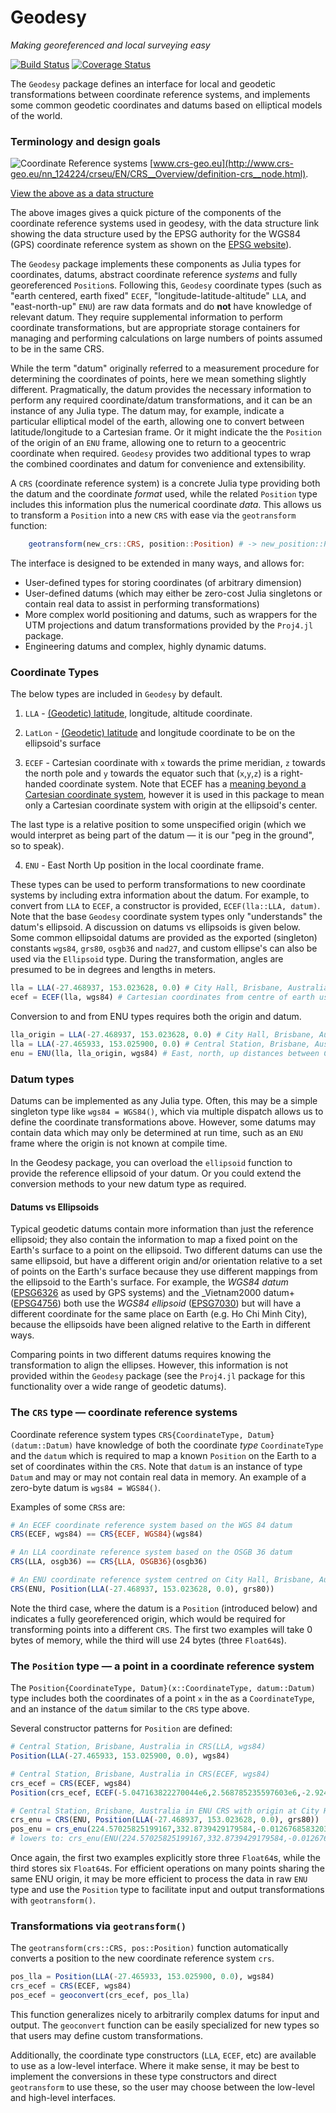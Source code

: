 # Geodesy

*Making georeferenced and local surveying easy*

[![Build Status](https://travis-ci.org/JuliaGeo/Geodesy.jl.svg?branch=master)](https://travis-ci.org/JuliaGeo/Geodesy.jl)
[![Coverage Status](http://img.shields.io/coveralls/JuliaGeo/Geodesy.jl.svg)](https://coveralls.io/r/JuliaGeo/Geodesy.jl)

The `Geodesy` package defines an interface for local and geodetic transformations
between coordinate reference systems, and implements some common geodetic
coordinates and datums based on elliptical models of the world.


### Terminology and design goals

![Coordinate Reference systems](http://www.crs-geo.eu/SharedDocs/Bilder/CRS/schema-crs-datum-cs,property=default.gif)
[www.crs-geo.eu](http://www.crs-geo.eu/nn_124224/crseu/EN/CRS__Overview/definition-crs__node.html).

[View the above as a data structure](http://i.stack.imgur.com/aeS8k.png)

The above images gives a quick picture of the components of the coordinate reference systems used in geodesy, with the data structure link showing the data structure used by the EPSG authority for the WGS84 (GPS) coordinate reference system as shown on the [EPSG website](http://www.epsg-registry.org/)).

The `Geodesy` package implements these components as Julia types for coordinates, datums, abstract coordinate reference *systems* and fully georeferenced `Position`s. Following this, `Geodesy` coordinate types (such as "earth centered, earth fixed" `ECEF`, "longitude-latitude-altitude" `LLA`, and "east-north-up" `ENU`) are raw data formats and do **not** have knowledge of relevant datum. They require supplemental information to perform coordinate transformations, but are appropriate storage containers for managing and performing calculations on large numbers of points assumed to be in the same CRS.

While the term "datum" originally referred to a measurement procedure for determining the coordinates of points, here we mean something slightly different. Pragmatically, the datum provides the necessary information to perform any required coordinate/datum transformations, and it can be an instance of any Julia type. The datum may, for example, indicate a particular elliptical model of the earth, allowing one to convert between latitude/longitude to a Cartesian frame. Or it might indicate the the `Position` of the origin of an `ENU` frame, allowing one to return to a geocentric coordinate when required. `Geodesy` provides two additional types to wrap the combined coordinates and datum for convenience and extensibility.

A `CRS` (coordinate reference system) is a concrete Julia type providing both the datum and the coordinate *format* used, while the related `Position` type includes this information plus the numerical coordinate *data*. This allows us to transform a `Position` into a new `CRS` with ease via the `geotransform` function:

``` julia
    geotransform(new_crs::CRS, position::Position) # -> new_position::Position
```

The interface is designed to be extended in many ways, and allows for:

  * User-defined types for storing coordinates (of arbitrary dimension)
  * User-defined datums (which may either be zero-cost Julia singletons or contain real data to assist in performing transformations)
  * More complex world positioning and datums, such as wrappers for the UTM projections and datum transformations provided by the `Proj4.jl` package.
  * Engineering datums and complex, highly dynamic datums.

### Coordinate Types

The below types are included in `Geodesy` by default.

1. `LLA`   - [(Geodetic) latitude](https://en.wikipedia.org/wiki/Latitude#Geodetic_and_geocentric_latitudes), longitude, altitude coordinate.

2. `LatLon`    - [(Geodetic) latitude](https://en.wikipedia.org/wiki/Latitude#Geodetic_and_geocentric_latitudes) and longitude coordinate to be on the ellipsoid's surface

3. `ECEF`  - Cartesian coordinate with `x` towards the prime meridian, `z` towards the north pole and `y` towards the equator such that (`x`,`y`,`z`) is a right-handed coordinate system.  Note that ECEF has a [meaning beyond a Cartesian coordinate system](https://en.wikipedia.org/wiki/ECEF), however it is used in this package to mean only a Cartesian coordinate system with origin at the ellipsoid's center.  

The last type is a relative position to some unspecified origin (which we would
interpret as being part of the datum — it is our "peg in the ground", so to speak).

4. `ENU`   - East North Up position in the local coordinate frame.

These types can be used to perform transformations to new coordinate systems by
including extra information about the datum. For example, to convert from `LLA`
to `ECEF`, a constructor is provided, `ECEF(lla::LLA, datum)`. Note that the
base `Geodesy` coordinate system types only "understands" the datum's ellipsoid.
A discussion on datums vs ellipsoids is given below. Some common
ellipsoidal datums are provided as the exported (singleton) constants `wgs84`,
`grs80`, `osgb36` and `nad27`, and custom ellipse's can also be used via the
`Ellipsoid` type. During the transformation, angles are presumed to be in
degrees and lengths in meters.

```julia
lla = LLA(-27.468937, 153.023628, 0.0) # City Hall, Brisbane, Australia
ecef = ECEF(lla, wgs84) # Cartesian coordinates from centre of earth using the common WGS 84 datum
```

Conversion to and from ENU types requires both the origin and datum.
```julia
lla_origin = LLA(-27.468937, 153.023628, 0.0) # City Hall, Brisbane, Australia
lla = LLA(-27.465933, 153.025900, 0.0) # Central Station, Brisbane, Australia
enu = ENU(lla, lla_origin, wgs84) # East, north, up distances between City Hall and Central Station
```

### Datum types

Datums can be implemented as any Julia type. Often, this may be a simple singleton
type like `wgs84 = WGS84()`, which via multiple dispatch allows us to define
the coordinate transformations above. However, some datums may contain data
which may only be determined at run time, such as an `ENU` frame where the
origin is not known at compile time.

In the Geodesy package, you can overload the `ellipsoid` function to provide the
reference ellipsoid of your datum. Or you could extend the conversion methods to
your new datum type as required.

#### Datums vs Ellipsoids

Typical geodetic datums contain more information than just the reference ellipsoid; they also contain the information to map a fixed point on the Earth's surface to a point on the ellipsoid.  Two different datums can use the same ellipsoid, but have a different origin and/or orientation relative to a set of points on the Earth's surface because they use different mappings from the ellipsoid to the Earth's surface.  For example, the _WGS84 datum_ ([EPSG6326](https://epsg.io/6326-datum) as used by GPS systems) and the _Vietnam2000 datum+ ([EPSG4756](https://epsg.io/4756-5194)) both use the _WGS84 ellipsoid_ ([EPSG7030](https://epsg.io/7030-ellipsoid)) but will have a different coordinate for the same place on Earth (e.g. Ho Chi Minh City), because the ellipsoids have been aligned relative to the Earth in different ways.

Comparing points in two different datums requires knowing the transformation to align the ellipses. However, this information is not provided within the `Geodesy` package (see the `Proj4.jl` package for this functionality over a wide range of geodetic datums).

### The `CRS` type — coordinate reference systems

Coordinate reference system types `CRS{CoordinateType, Datum}(datum::Datum)` have knowledge of both the coordinate *type* `CoordinateType` and the `datum` which is required to map a known `Position` on the Earth to a set of coordinates within the `CRS`. Note that `datum` is an instance of type `Datum` and may or may not contain real data in memory. An example of a zero-byte datum is `wgs84 = WGS84()`.

Examples of some `CRS`s are:

```julia
# An ECEF coordinate reference system based on the WGS 84 datum
CRS(ECEF, wgs84) == CRS{ECEF, WGS84}(wgs84)

# An LLA coordinate reference system based on the OSGB 36 datum
CRS(LLA, osgb36) == CRS{LLA, OSGB36}(osgb36)

# An ENU coordinate reference system centred on City Hall, Brisbane, Australia
CRS(ENU, Position(LLA(-27.468937, 153.023628, 0.0), grs80))
```

Note the third case, where the datum is a `Position` (introduced below) and
indicates a fully georeferenced origin, which would be required for transforming
points into a different `CRS`. The first two examples will take 0 bytes of memory,
while the third will use 24 bytes (three `Float64`s).

### The `Position` type — a point in a coordinate reference system

The `Position{CoordinateType, Datum}(x::CoordinateType, datum::Datum)` type includes both the coordinates
of a point `x` in the as a `CoordinateType`, and an instance of the `datum` similar to
the `CRS` type above.

Several constructor patterns for `Position` are defined:
```julia
# Central Station, Brisbane, Australia in CRS(LLA, wgs84)
Position(LLA(-27.465933, 153.025900, 0.0), wgs84)

# Central Station, Brisbane, Australia in CRS(ECEF, wgs84)
crs_ecef = CRS(ECEF, wgs84)
Position(crs_ecef, ECEF(-5.047163822270044e6,2.568785235597603e6,-2.92412130167394e6))

# Central Station, Brisbane, Australia in ENU CRS with origin at City Hall
crs_enu = CRS(ENU, Position(LLA(-27.468937, 153.023628, 0.0), grs80))
pos_enu = crs_enu(224.57025825199167,332.8739429179584,-0.01267685832033294)
# lowers to: crs_enu(ENU(224.57025825199167,332.8739429179584,-0.01267685832033294))
```

Once again, the first two examples explicitly store three `Float64`s, while the
third stores six `Float64`s. For efficient operations on many points sharing
the same ENU origin, it may be more efficient to process the data in raw `ENU`
type and use the `Position` type to facilitate input and output transformations
with `geotransform()`.

### Transformations via `geotransform()`

The `geotransform(crs::CRS, pos::Position)` function automatically converts
a position to the new coordinate reference system `crs`.

```julia
pos_lla = Position(LLA(-27.465933, 153.025900, 0.0), wgs84)
crs_ecef = CRS(ECEF, wgs84)
pos_ecef = geoconvert(crs_ecef, pos_lla)
```

This function generalizes nicely to arbitrarily complex datums for input and
output. The `geoconvert` function can be easily specialized for new types so
that users may define custom transformations.

Additionally, the coordinate type constructors (`LLA`, `ECEF`, etc) are
available to use as a low-level interface. Where it make sense, it may be best
to implement the conversions in these type constructors and direct
`geotransform` to use these, so the user may choose between the low-level and
high-level interfaces.
